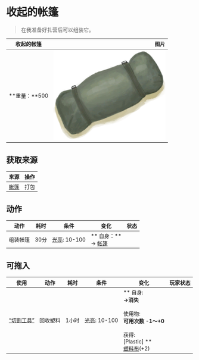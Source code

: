 # 收起的帐篷  
> 在我准备好扎营后可以组装它。  
  
  收起的帐篷  |   图片   
 ----  |  ----:   
 **重量：**500  |  <img decoding="async" src="Sprite/TentPacked.png" href="a.md" style="max-width:300px;max-height:300px;">   
  
## 获取来源  
来源  |  操作  
----  |  ----  
[帐篷](TentDeployed.md)  |  打包  
## 动作  
动作  |  耗时  |  条件  |  变化  |  状态  
----  |  ----  |  ----  |  ----  |  ----  
组装帐篷<br>  |  30分  |  [光亮](Light.md): 10-100  |  ** 自身：**<br>→ [帐篷](TentDeployed.md)  |    
## 可拖入  
使用  |  动作  |  耗时  |  条件  |  变化  |  玩家状态  
----  |  ----  |  ----  |  ----  |  ----  |  ----  
[“切割工具”](tag_Cutter.md)  |  回收塑料<br>  |  1小时  |  [光亮](Light.md): 10-100  |  ** 自身: **<br>→消失<br><br>** 使用物: **<br>可用次数  -1～+0<br><br>** 获得: **<br>** [Plastic]  **<br>  [塑料布](PlasticSheet.md)(+2)<br>  |    


<script>document.title="收起的帐篷 - 卡牌生存百科 Card Survival Wiki";</script>
